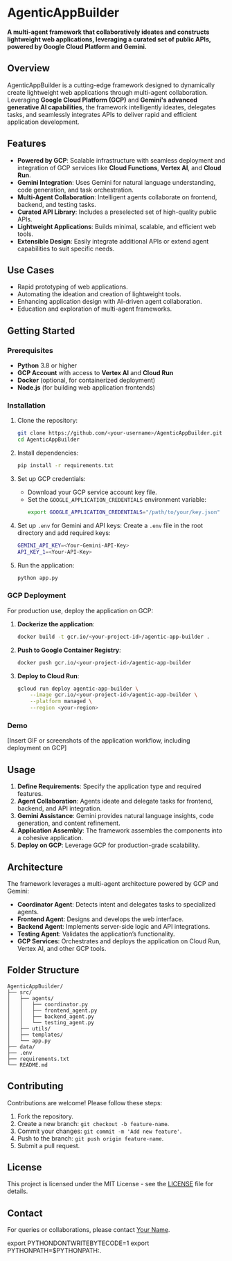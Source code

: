 # AgenticAppBuilder

**A multi-agent framework that collaboratively ideates and constructs lightweight web applications, leveraging a curated set of public APIs, powered by Google Cloud Platform and Gemini.**

## Overview

AgenticAppBuilder is a cutting-edge framework designed to dynamically create lightweight web applications through multi-agent collaboration. Leveraging **Google Cloud Platform (GCP)** and **Gemini's advanced generative AI capabilities**, the framework intelligently ideates, delegates tasks, and seamlessly integrates APIs to deliver rapid and efficient application development.

## Features

- **Powered by GCP**: Scalable infrastructure with seamless deployment and integration of GCP services like **Cloud Functions**, **Vertex AI**, and **Cloud Run**.
- **Gemini Integration**: Uses Gemini for natural language understanding, code generation, and task orchestration.
- **Multi-Agent Collaboration**: Intelligent agents collaborate on frontend, backend, and testing tasks.
- **Curated API Library**: Includes a preselected set of high-quality public APIs.
- **Lightweight Applications**: Builds minimal, scalable, and efficient web tools.
- **Extensible Design**: Easily integrate additional APIs or extend agent capabilities to suit specific needs.

## Use Cases

- Rapid prototyping of web applications.
- Automating the ideation and creation of lightweight tools.
- Enhancing application design with AI-driven agent collaboration.
- Education and exploration of multi-agent frameworks.

## Getting Started

### Prerequisites

- **Python** 3.8 or higher
- **GCP Account** with access to **Vertex AI** and **Cloud Run**
- **Docker** (optional, for containerized deployment)
- **Node.js** (for building web application frontends)

### Installation

1. Clone the repository:
   ```bash
   git clone https://github.com/<your-username>/AgenticAppBuilder.git
   cd AgenticAppBuilder
   ```

2. Install dependencies:
   ```bash
   pip install -r requirements.txt
   ```

3. Set up GCP credentials:
   - Download your GCP service account key file.
   - Set the `GOOGLE_APPLICATION_CREDENTIALS` environment variable:
     ```bash
     export GOOGLE_APPLICATION_CREDENTIALS="/path/to/your/key.json"
     ```

4. Set up `.env` for Gemini and API keys:
   Create a `.env` file in the root directory and add required keys:
   ```bash
   GEMINI_API_KEY=<Your-Gemini-API-Key>
   API_KEY_1=<Your-API-Key>
   ```

5. Run the application:
   ```bash
   python app.py
   ```

### GCP Deployment

For production use, deploy the application on GCP:

1. **Dockerize the application**:
   ```bash
   docker build -t gcr.io/<your-project-id>/agentic-app-builder .
   ```

2. **Push to Google Container Registry**:
   ```bash
   docker push gcr.io/<your-project-id>/agentic-app-builder
   ```

3. **Deploy to Cloud Run**:
   ```bash
   gcloud run deploy agentic-app-builder \
       --image gcr.io/<your-project-id>/agentic-app-builder \
       --platform managed \
       --region <your-region>
   ```

### Demo

[Insert GIF or screenshots of the application workflow, including deployment on GCP]

## Usage

1. **Define Requirements**: Specify the application type and required features.
2. **Agent Collaboration**: Agents ideate and delegate tasks for frontend, backend, and API integration.
3. **Gemini Assistance**: Gemini provides natural language insights, code generation, and content refinement.
4. **Application Assembly**: The framework assembles the components into a cohesive application.
5. **Deploy on GCP**: Leverage GCP for production-grade scalability.

## Architecture

The framework leverages a multi-agent architecture powered by GCP and Gemini:

- **Coordinator Agent**: Detects intent and delegates tasks to specialized agents.
- **Frontend Agent**: Designs and develops the web interface.
- **Backend Agent**: Implements server-side logic and API integrations.
- **Testing Agent**: Validates the application’s functionality.
- **GCP Services**: Orchestrates and deploys the application on Cloud Run, Vertex AI, and other GCP tools.

## Folder Structure

```
AgenticAppBuilder/
├── src/
│   ├── agents/
│   │   ├── coordinator.py
│   │   ├── frontend_agent.py
│   │   ├── backend_agent.py
│   │   └── testing_agent.py
│   ├── utils/
│   ├── templates/
│   └── app.py
├── data/
├── .env
├── requirements.txt
└── README.md
```

## Contributing

Contributions are welcome! Please follow these steps:

1. Fork the repository.
2. Create a new branch: `git checkout -b feature-name`.
3. Commit your changes: `git commit -m 'Add new feature'`.
4. Push to the branch: `git push origin feature-name`.
5. Submit a pull request.

## License

This project is licensed under the MIT License - see the [LICENSE](LICENSE) file for details.

## Contact

For queries or collaborations, please contact [Your Name](mailto:arunpshankar@google.com).




export PYTHONDONTWRITEBYTECODE=1
export PYTHONPATH=$PYTHONPATH:.
